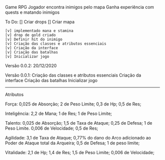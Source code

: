 Game RPG 
    Jogador encontra inimigos pelo mapa
    Ganha experiência com quests e matando inimigos


To Do:
    [] Criar drops
    [] Criar mapa

    [v] implementado mana e stamina
    [v] drop de gold criado
    [v] Definir hit do inimigo
    [v] Criação das classes e atributos essenciais
    [v] Criação da interface
    [v] Criação das batalhas
    [v] Inicializar jogo

Versão 0.0.2:
    20/12/2020


Versão 0.0.1:
    Criação das classes e atributos essenciais
    Criação da interface
    Criação das batalhas
    Inicializar jogo

-----------------------------------------------------------

Atributos

Força:
    0,025 de Absorção;
    2 de Peso Limite;
    0,3 de Hp;
    0,5 de Res;

Inteligência:
    2,2 de Mana;
    1 de Res;
    1 de Peso Limite;

Talento:
    0,025 de Absorção;
    1,5 de Taxa de Ataque;
    0,25 de Defesa;
    1 de Peso Limite.
    0,006 de Velocidade;
    0,5 de Res;

Agilidade:
    3,1 de Taxa de Ataque;
    0,77% do dano do Arco adicionado ao Poder de Ataque total da Arqueira;
    0,5 de Defesa;
    1 de peso limite;

Vitalidade:
    2,1 de Hp;
    1,4 de Res;
    1,5 de Peso Limite;
    0,006 de Velocidade;





